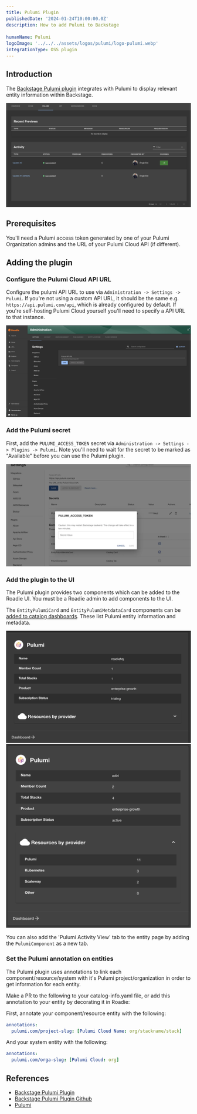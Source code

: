 ```yaml
---
title: Pulumi Plugin
publishedDate: '2024-01-24T10:00:00.0Z'
description: How to add Pulumi to Backstage

humanName: Pulumi
logoImage: '../../../assets/logos/pulumi/logo-pulumi.webp'
integrationType: OSS plugin
---
```


## Introduction

The [Backstage Pulumi plugin](https://github.com/pulumi/pulumi-backstage-plugin) integrates with Pulumi to display relevant entity information within Backstage.

![pulumi-overview.webp](./pulumi-overview.webp)

## Prerequisites

You'll need a Pulumi access token generated by one of your Pulumi Organization admins and the URL of your Pulumi Cloud API (if different).

## Adding the plugin

### Configure the Pulumi Cloud API URL

Configure the pulumi API URL to use via `Administration -> Settings -> Pulumi`. If you're not using a custom API URL, it should be the same e.g. `https://api.pulumi.com/api`, which is already configured by default. If you're self-hosting
Pulumi Cloud yourself you'll need to specify a API URL to that instance.

![pulumi-config.webp](./pulumi-config.webp)

### Add the Pulumi secret

First, add the `PULUMI_ACCESS_TOKEN` secret via `Administration -> Settings -> Plugins -> Pulumi`. Note you'll
need to wait for the secret to be marked as "Available" before you can use the Pulumi plugin.

![pulumi-secrets.webp](./pulumi-secrets.webp)

### Add the plugin to the UI

The Pulumi plugin provides two components which can be added to the Roadie UI. You must be a Roadie admin to
add components to the UI.

The `EntityPulumiCard` and `EntityPulumiMetdataCard` components can be [added to catalog dashboards](/docs/details/updating-the-ui/#updating-dashboards). These
list Pulumi entity information and metadata.

![pulumi-card.webp](./pulumi-card.webp)
![pulumi-card2.webp](./pulumi-card2.webp)

You can also add the 'Pulumi Activity View' tab to the entity page by adding the `PulumiComponent` as a new tab.

### Set the Pulumi annotation on entities

The Pulumi plugin uses annotations to link each component/resource/system with it's Pulumi project/organization in order to get information for each entity.

Make a PR to the following to your catalog-info.yaml file, or add this annotation to your entity by decorating it in Roadie:

First, annotate your component/resource entity with the following:

```yaml
annotations:
  pulumi.com/project-slug: [Pulumi Cloud Name: org/stackname/stack]
```

And your system entity with the following:

```yaml
annotations:
  pulumi.com/orga-slug: [Pulumi Cloud: org]
```

## References

- [Backstage Pulumi Plugin](https://roadie.io/backstage/plugins/pulumi/)
- [Backstage Pulumi Plugin Github](https://github.com/pulumi/pulumi-backstage-plugin)
- [Pulumi](https://www.pulumi.com/)
